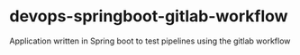 # devops-springboot-gitlab-workflow
Application written in Spring boot to test pipelines using the gitlab workflow

